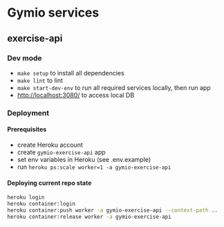 # Gymio services

## exercise-api

### Dev mode

* `make setup` to install all dependencies
* `make lint` to lint
* `make start-dev-env` to run all required services locally, then run app
* [http://localhost:3080/](http://localhost:3080/) to access local DB

### Deployment

#### Prerequisites

* create Heroku account
* create `gymio-exercise-api` app
* set env variables in Heroku (see .env.example)
* run `heroku ps:scale worker=1 -a gymio-exercise-api`

#### Deploying current repo state

```bash
heroku login
heroku container:login
heroku container:push worker -a gymio-exercise-api --context-path ..
heroku container:release worker -a gymio-exercise-api
```
